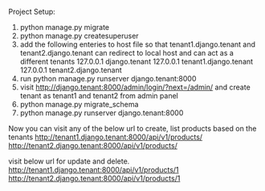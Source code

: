 Project Setup:
1. python manage.py migrate
2. python manage.py createsuperuser
3. add the following enteries to host file so that tenant1.django.tenant and tenant2.django.tenant can redirect to local host and can act as a different tenants
    127.0.0.1  django.tenant
    127.0.0.1  tenant1.django.tenant
    127.0.0.1  tenant2.django.tenant
4. run python manage.py runserver django.tenant:8000
5. visit http://django.tenant:8000/admin/login/?next=/admin/ and create tenant as tenant1 and tenant2 from admin panel
6. python manage.py migrate_schema
7. python manage.py runserver django.tenant:8000

Now you can visit any of the below url to create, list products based on the tenants
http://tenant1.django.tenant:8000/api/v1/products/
http://tenant2.django.tenant:8000/api/v1/products/

visit below url for update and delete.
http://tenant1.django.tenant:8000/api/v1/products/1
http://tenant2.django.tenant:8000/api/v1/products/1
